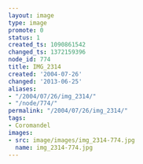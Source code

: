```yaml
---
layout: image
type: image
promote: 0
status: 1
created_ts: 1090861542
changed_ts: 1372159396
node_id: 774
title: IMG_2314
created: '2004-07-26'
changed: '2013-06-25'
aliases:
- "/2004/07/26/img_2314/"
- "/node/774/"
permalink: "/2004/07/26/img_2314/"
tags:
- Coromandel
images:
- src: image/images/img_2314-774.jpg
  name: img_2314-774.jpg
---
```


